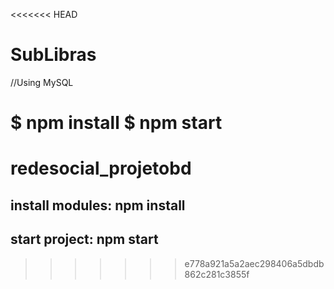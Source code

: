 <<<<<<< HEAD
# SubLibras


//Using MySQL

$ npm install
$ npm start
=======
# redesocial_projetobd

## install modules: npm install
## start project: npm start
>>>>>>> e778a921a5a2aec298406a5dbdb862c281c3855f
